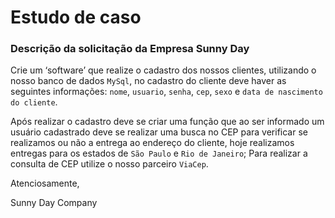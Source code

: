 # Estudo de caso

### Descrição da solicitação da Empresa Sunny Day

Crie um ‘software’ que realize o cadastro dos nossos clientes, utilizando o nosso banco de dados
`MySql`, no cadastro do cliente deve haver as seguintes informações: `nome`, `usuario`, `senha`, `cep`, `sexo` e `data de nascimento do cliente`.

Após realizar o cadastro deve se criar uma função que ao ser informado um usuário cadastrado deve se realizar uma busca no CEP para verificar se 
realizamos ou não a entrega ao endereço do cliente, hoje realizamos entregas para os estados de `São Paulo` e `Rio de Janeiro`; Para realizar a 
consulta de CEP utilize o nosso parceiro `ViaCep`.

Atenciosamente,

Sunny Day Company
